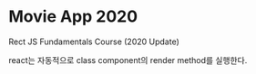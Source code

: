 # Movie App 2020

Rect JS Fundamentals Course (2020 Update)

react는 자동적으로 class component의 render method를 실행한다.
